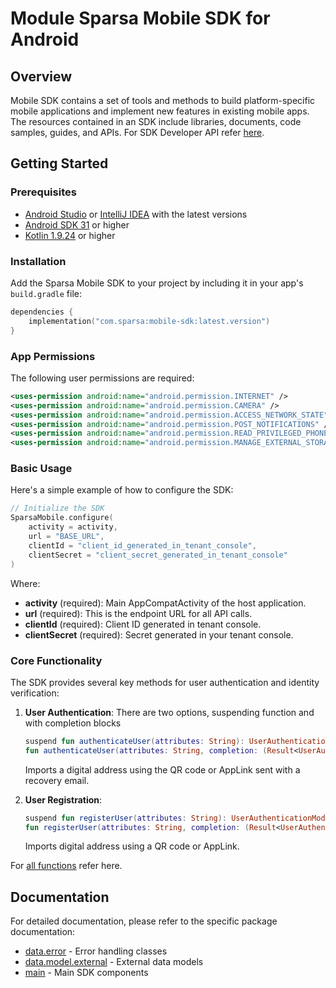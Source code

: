 # Module Sparsa Mobile SDK for Android

## Overview
Mobile SDK contains a set of tools and methods to build platform-specific mobile applications and implement new features in existing mobile apps. The resources contained in an SDK include libraries, documents, code samples, guides, and APIs. For SDK Developer API refer [here](https://sparsa-inc.github.io/sparsa-mobile-sdk-android/).

## Getting Started

### Prerequisites
- [Android Studio](https://developer.android.com/studio) or [IntelliJ IDEA](https://www.jetbrains.com/idea/) with the latest versions
- [Android SDK 31](https://developer.android.com/tools/releases/platforms) or higher
- [Kotlin 1.9.24](https://kotlinlang.org/) or higher

### Installation
Add the Sparsa Mobile SDK to your project by including it in your app's `build.gradle` file:

```kotlin
dependencies {
    implementation("com.sparsa:mobile-sdk:latest.version")
}
```

### App Permissions
The following user permissions are required:
```xml
<uses-permission android:name="android.permission.INTERNET" />
<uses-permission android:name="android.permission.CAMERA" />
<uses-permission android:name="android.permission.ACCESS_NETWORK_STATE" />
<uses-permission android:name="android.permission.POST_NOTIFICATIONS" />
<uses-permission android:name="android.permission.READ_PRIVILEGED_PHONE_STATE" />
<uses-permission android:name="android.permission.MANAGE_EXTERNAL_STORAGE" />
```

### Basic Usage
Here's a simple example of how to configure the SDK:

```kotlin
// Initialize the SDK
SparsaMobile.configure(
    activity = activity,
    url = "BASE_URL",
    clientId = "client_id_generated_in_tenant_console",
    clientSecret = "client_secret_generated_in_tenant_console"
)
```

Where:
- **activity** (required): Main AppCompatActivity of the host application.
- **url** (required): This is the endpoint URL for all API calls.
- **clientId** (required): Client ID generated in tenant console.
- **clientSecret** (required): Secret generated in your tenant console.

### Core Functionality

The SDK provides several key methods for user authentication and identity verification:

1. **User Authentication**:
   There are two options, suspending function and with completion blocks
   ```kotlin
   suspend fun authenticateUser(attributes: String): UserAuthenticationModel
   fun authenticateUser(attributes: String, completion: (Result<UserAuthenticationModel>)
   ```
   Imports a digital address using the QR code or AppLink sent with a recovery email.

3. **User Registration**:
   ```kotlin
   suspend fun registerUser(attributes: String): UserAuthenticationModel
   fun registerUser(attributes: String, completion: (Result<UserAuthenticationModel>)
   ```
   Imports digital address using a QR code or AppLink.



For [all functions](https://sparsa-inc.github.io/sparsa-mobile-sdk-android/-sparsa-mobile/main/-sparsa-mobile/index.html) refer here.

## Documentation
For detailed documentation, please refer to the specific package documentation:
- [data.error](https://sparsa-inc.github.io/sparsa-mobile-sdk-android/-sparsa-mobile/data.error/index.html) - Error handling classes
- [data.model.external](https://sparsa-inc.github.io/sparsa-mobile-sdk-android/-sparsa-mobile/data.model.external/index.html) - External data models
- [main](https://sparsa-inc.github.io/sparsa-mobile-sdk-android/-sparsa-mobile/main/index.html) - Main SDK components
